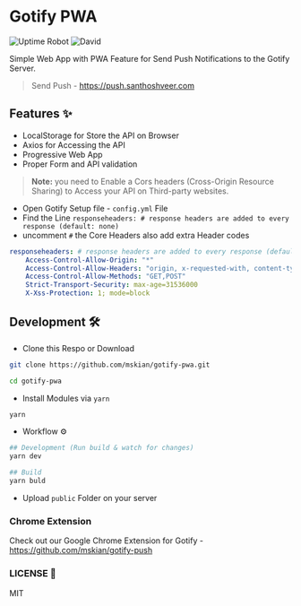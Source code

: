 # Gotify PWA

![Uptime Robot](https://img.shields.io/uptimerobot/ratio/m784276997-eda1b154856ee5be380c52fd) ![David](https://img.shields.io/david/dev/mskian/gotify-pwa)  

Simple Web App with PWA Feature for Send Push Notifications to the Gotify Server.

> Send Push - <https://push.santhoshveer.com>

## Features ✨

- LocalStorage for Store the API on Browser
- Axios for Accessing the API
- Progressive Web App
- Proper Form and API validation

> **Note:** you need to Enable a Cors headers (Cross-Origin Resource Sharing) to Access your API on Third-party websites.

- Open Gotify Setup file - `config.yml` File
- Find the Line `responseheaders: # response headers are added to every response (default: none)`
- uncomment `#` the Core Headers also add extra Header codes

```yaml
responseheaders: # response headers are added to every response (default: none)
    Access-Control-Allow-Origin: "*"
    Access-Control-Allow-Headers: "origin, x-requested-with, content-type"
    Access-Control-Allow-Methods: "GET,POST"
    Strict-Transport-Security: max-age=31536000
    X-Xss-Protection: 1; mode=block
```

## Development 🛠

- Clone this Respo or Download

```bash
git clone https://github.com/mskian/gotify-pwa.git
```

```bash
cd gotify-pwa
```

- Install Modules via `yarn`

```bash
yarn
```

- Workflow ⚙

```bash
## Development (Run build & watch for changes)
yarn dev
```

```bash
## Build
yarn buld
```

- Upload `public` Folder on your server

### Chrome Extension

Check out our Google Chrome Extension for Gotify - <https://github.com/mskian/gotify-push>

### LICENSE 📜

MIT
